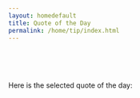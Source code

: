 ```yaml
---
layout: homedefault
title: Quote of the Day
permalink: /home/tip/index.html
---
```



<br/>
<br/>
<br/>


Here is the selected quote of the day:

<br/>

<div id="afterbigquotebox">
<div class="bigquote">
  <div id="bigquotebox">
  </div>
</div>
</div>
<script src="/resources/js/settip.js">_</script>

<br/>
<br/>
